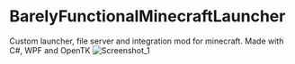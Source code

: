 # BarelyFunctionalMinecraftLauncher
Custom launcher, file server and integration mod for minecraft.
Made with C#, WPF and OpenTK
![Screenshot_1](https://user-images.githubusercontent.com/94983728/213202494-246ead07-96fb-42e5-b0cd-bf294532ac99.png)
